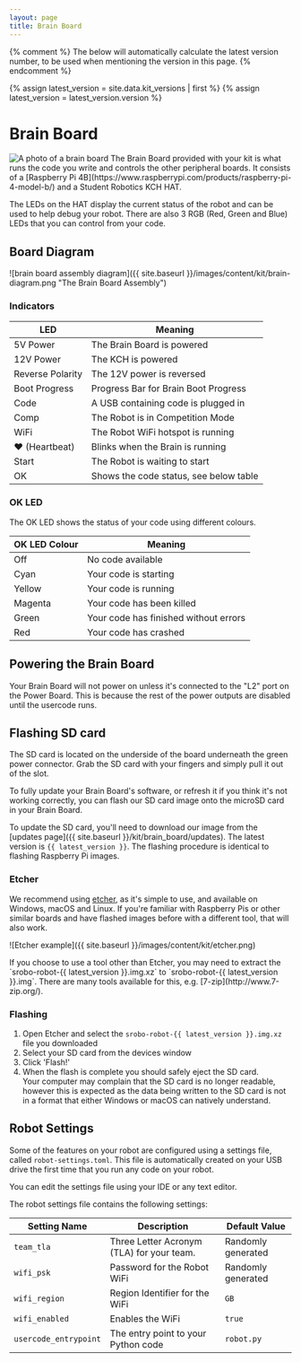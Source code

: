 ```yaml
---
layout: page
title: Brain Board
---
```


{% comment %}
The below will automatically calculate the latest version number, to be used when mentioning the version in this page.
{% endcomment %}

{% assign latest_version = site.data.kit_versions | first %}
{% assign latest_version = latest_version.version %}

Brain Board
===========

<img src="{{ site.baseurl }}/images/content/kit/brain.png" alt="A photo of a brain board" title="A brain board" class="right" style="max-width: 50%"/>
The Brain Board provided with your kit is what runs the code you write and controls the other peripheral boards. It consists of a [Raspberry Pi 4B](https://www.raspberrypi.com/products/raspberry-pi-4-model-b/) and a Student Robotics KCH HAT.

The LEDs on the HAT display the current status of the robot and can be used to help debug your robot. There are also 3 RGB (Red, Green and Blue) LEDs that you can control from your code.

## Board Diagram

![brain board assembly diagram]({{ site.baseurl }}/images/content/kit/brain-diagram.png "The Brain Board Assembly")

### Indicators

| LED              | Meaning
|------------------|-------------------------
| 5V Power         | The Brain Board is powered
| 12V Power        | The KCH is powered
| Reverse Polarity | The 12V power is reversed
| Boot Progress    | Progress Bar for Brain Boot Progress
| Code             | A USB containing code is plugged in
| Comp             | The Robot is in Competition Mode
| WiFi             | The Robot WiFi hotspot is running
| ♥ (Heartbeat)    | Blinks when the Brain is running
| Start            | The Robot is waiting to start
| OK               | Shows the code status, see below table

### OK LED

The OK LED shows the status of your code using different colours.

| OK LED Colour | Meaning
|---------------|--------------------------
| Off           | No code available
| Cyan          | Your code is starting
| Yellow        | Your code is running
| Magenta       | Your code has been killed
| Green         | Your code has finished without errors
| Red           | Your code has crashed

## Powering the Brain Board

Your Brain Board will not power on unless it's connected to the "L2" port on the Power Board. 
This is because the rest of the power outputs are disabled until the usercode runs. 

## Flashing SD card

The SD card is located on the underside of the board underneath the green power connector. Grab the SD card with your fingers and simply pull it out of the slot.

To fully update your Brain Board's software, or refresh it if you think it's not working correctly, you can flash our SD card image onto the microSD card in your Brain Board.

To update the SD card, you'll need to download our image from the [updates page]({{ site.baseurl }}/kit/brain_board/updates). The latest version is `{{ latest_version }}`.
The flashing procedure is identical to flashing Raspberry Pi images.

### Etcher

We recommend using [etcher](https://etcher.io), as it's simple to use, and available on Windows, macOS and Linux. If you're familiar with Raspberry Pis or other similar boards and have flashed images before with a different tool, that will also work.

![Etcher example]({{ site.baseurl }}/images/content/kit/etcher.png)

<div class="info" markdown="1">
If you choose to use a tool other than Etcher, you may need to extract the `srobo-robot-{{ latest_version }}.img.xz` to `srobo-robot-{{ latest_version }}.img`. There are many tools available for this, e.g. [7-zip](http://www.7-zip.org/).
</div>

### Flashing

1. Open Etcher and select the `srobo-robot-{{ latest_version }}.img.xz` file you downloaded
2. Select your SD card from the devices window
3. Click 'Flash!'
4. When the flash is complete you should safely eject the SD card.<br>
   Your computer may complain that the SD card is no longer readable, however
   this is expected as the data being written to the SD card is not in a format
   that either Windows or macOS can natively understand.

## Robot Settings

Some of the features on your robot are configured using a settings file, called `robot-settings.toml`. This file is automatically created on your USB drive the first time that you run any code on your robot.

You can edit the settings file using your IDE or any text editor.

The robot settings file contains the following settings:

| Setting Name          | Description                                | Default Value      |
|-----------------------|--------------------------------------------|--------------------|
| `team_tla`            | Three Letter Acronym (TLA) for your team.  | Randomly generated |
| `wifi_psk`            | Password for the Robot WiFi                | Randomly generated |
| `wifi_region`         | Region Identifier for the WiFi             | `GB`               |
| `wifi_enabled`        | Enables the WiFi                           | `true`             |
| `usercode_entrypoint` | The entry point to your Python code        | `robot.py`         |
